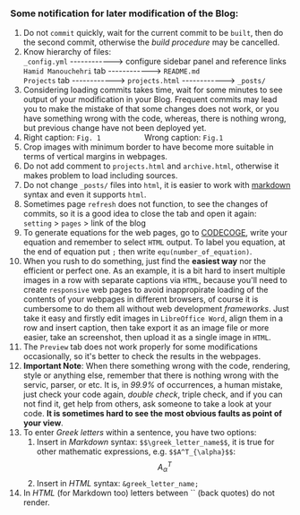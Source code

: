 ### Some notification for later modification of the Blog:

1. Do not `commit` quickly, wait for the current commit to be `built`, then do the second commit, otherwise the _build procedure_ may be cancelled.
2. Know hierarchy of files: <br>
   `_config.yml` ------------> configure sidebar panel and reference links <br> 
   `Hamid Manouchehri` tab ------------> `README.md` <br>
   `Projects` tab ------------> `projects.html` ------------> `_posts/` 
3. Considering loading commits takes time, wait for some minutes to see output of your modification in your Blog. Frequent commits may lead you to make the mistake of that some changes does not work, or you have something wrong with the code, whereas, there is nothing wrong, but previous change have not been deployed yet.
4. Right caption: `Fig. 1`  &emsp;&emsp;&emsp;&emsp;&emsp; Wrong caption: `Fig.1`
5. Crop images with minimum border to have become more suitable in terms of vertical margins in webpages.
6. Do not add comment to `projects.html` and `archive.html`, otherwise it makes problem to load including sources.
7. Do not change `_posts/` files into `html`, it is easier to work with [markdown](https://docs.github.com/en/get-started/writing-on-github/getting-started-with-writing-and-formatting-on-github/basic-writing-and-formatting-syntax) syntax and even it supports `html`.
8. Sometimes page `refresh` does not function, to see the changes of commits, so it is a good idea to close the tab and open it again: <br>
   `setting` > `pages` > link of the blog
9. To generate equations for the web pages, go to [CODECOGE](https://www.codecogs.com/eqnedit.php), write your equation and remember to select `HTML` output. To label you equation, at the end of equation put `;` then write `equ(number_of_equation)`.
10. When you rush to do something, just find the __easiest way__ nor the efficient or perfect one. As an example, it is a bit hard to insert multiple images in a row with separate captions via `HTML`, because you'll need to create `responsive` web pages to avoid inappropirate loading of the contents of your webpages in different browsers, of course it is cumbersome to do them all without web development _frameworks_. Just take it easy and firstly edit images in `LibreOffice Word`, align them in a row and insert caption, then take export it as an image file or more easier, take an screenshot, then upload it as a single image in `HTML`.
11. The `Preview` tab does not work properly for some modifications occasionally, so it's better to check the results in the webpages.
12. __Important Note__: When there something wrong with the code, rendering, style or anything else, remember that there is nothing wrong with the servic, parser, or etc. It is, in _99.9%_ of occurrences, a human mistake, just check your code again, _double check_, triple check, and if you can not find it, get help from others, ask someone to take a look at your code. __It is sometimes hard to see the most obvious faults as point of your view__.
13. To enter _Greek letters_ within a sentence, you have two options:
      1. Insert in _Markdown_ syntax: `$$\greek_letter_name$$`, it is true for other mathematic expressions, e.g. `$$A^T_{\alpha}$$`: $$A^T_{\alpha}$$
      2. Insert in _HTML_ syntax: `&greek_letter_name;`
14. In _HTML_ (for Markdown too) letters between `` (back quotes) do not render.
